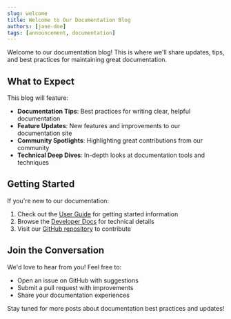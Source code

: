 ```yaml
---
slug: welcome
title: Welcome to Our Documentation Blog
authors: [jane-doe]
tags: [announcement, documentation]
---
```


Welcome to our documentation blog! This is where we'll share updates, tips, and best practices for maintaining great documentation.

<!-- truncate -->

## What to Expect

This blog will feature:

- **Documentation Tips**: Best practices for writing clear, helpful documentation
- **Feature Updates**: New features and improvements to our documentation site
- **Community Spotlights**: Highlighting great contributions from our community
- **Technical Deep Dives**: In-depth looks at documentation tools and techniques

## Getting Started

If you're new to our documentation:

1. Check out the [User Guide](/docs/user/) for getting started information
2. Browse the [Developer Docs](/docs/developer/) for technical details
3. Visit our [GitHub repository](https://github.com/your-org/your-repo) to contribute

## Join the Conversation

We'd love to hear from you! Feel free to:

- Open an issue on GitHub with suggestions
- Submit a pull request with improvements
- Share your documentation experiences

Stay tuned for more posts about documentation best practices and updates!